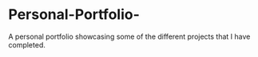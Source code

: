 # Personal-Portfolio-
A personal portfolio showcasing some of the different projects that I have completed. 
